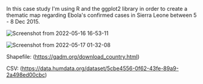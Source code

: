 In this case study I'm using R and the ggplot2 library in order to create a thematic map regarding Ebola's confirmed cases in Sierra Leone between 5 - 8 Dec 2015. 





![Screenshot from 2022-05-16 16-53-11](https://user-images.githubusercontent.com/93320620/189076333-b439d0a7-31f6-46b3-91bf-3981adfbc2b6.png)




![Screenshot from 2022-05-17 01-32-08](https://user-images.githubusercontent.com/93320620/189076715-1fef4caa-a368-4f2e-a5b2-c93b9e1aaabb.png)






Shapefile: (https://gadm.org/download_country.html)


CSV: (https://data.humdata.org/dataset/5cbe4556-0f62-43fe-89a9-2a498ed00cbc)

